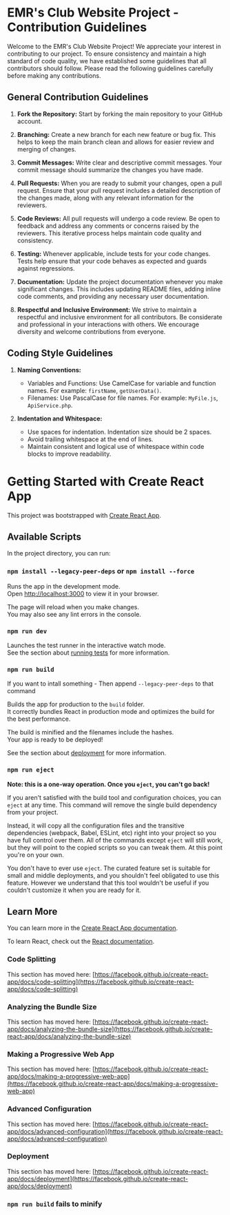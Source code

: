 # EMR's Club Website Project - Contribution Guidelines

Welcome to the EMR's Club Website Project! We appreciate your interest in contributing to our project. To ensure consistency and maintain a high standard of code quality, we have established some guidelines that all contributors should follow. Please read the following guidelines carefully before making any contributions.

## General Contribution Guidelines

1.  **Fork the Repository:** Start by forking the main repository to your GitHub account.
    
2.  **Branching:** Create a new branch for each new feature or bug fix. This helps to keep the main branch clean and allows for easier review and merging of changes.
    
3.  **Commit Messages:** Write clear and descriptive commit messages. Your commit message should summarize the changes you have made.
    
4.  **Pull Requests:** When you are ready to submit your changes, open a pull request. Ensure that your pull request includes a detailed description of the changes made, along with any relevant information for the reviewers.
    
5.  **Code Reviews:** All pull requests will undergo a code review. Be open to feedback and address any comments or concerns raised by the reviewers. This iterative process helps maintain code quality and consistency.
    
6.  **Testing:** Whenever applicable, include tests for your code changes. Tests help ensure that your code behaves as expected and guards against regressions.
    
7.  **Documentation:** Update the project documentation whenever you make significant changes. This includes updating README files, adding inline code comments, and providing any necessary user documentation.
    
8.  **Respectful and Inclusive Environment:** We strive to maintain a respectful and inclusive environment for all contributors. Be considerate and professional in your interactions with others. We encourage diversity and welcome contributions from everyone.
    

## Coding Style Guidelines

1.  **Naming Conventions:**
    
    -   Variables and Functions: Use CamelCase for variable and function names. For example: `firstName`, `getUserData()`.
    -   Filenames: Use PascalCase for file names. For example: `MyFile.js`, `ApiService.php`.
2.  **Indentation and Whitespace:**
    
    -   Use spaces for indentation. Indentation size should be 2 spaces.
    -   Avoid trailing whitespace at the end of lines.
    -   Maintain consistent and logical use of whitespace within code blocks to improve readability.

# Getting Started with Create React App

This project was bootstrapped with [Create React App](https://github.com/facebook/create-react-app).

## Available Scripts

In the project directory, you can run:

### ` npm install --legacy-peer-deps ` or ` npm install --force `

Runs the app in the development mode.\
Open [http://localhost:3000](http://localhost:3000) to view it in your browser.

The page will reload when you make changes.\
You may also see any lint errors in the console.

### `npm run dev`

Launches the test runner in the interactive watch mode.\
See the section about [running tests](https://facebook.github.io/create-react-app/docs/running-tests) for more information.

### `npm run build`

If you want to intall something - Then append  ` --legacy-peer-deps ` to that command 


Builds the app for production to the `build` folder.\
It correctly bundles React in production mode and optimizes the build for the best performance.

The build is minified and the filenames include the hashes.\
Your app is ready to be deployed!

See the section about [deployment](https://facebook.github.io/create-react-app/docs/deployment) for more information.

### `npm run eject`

**Note: this is a one-way operation. Once you `eject`, you can't go back!**

If you aren't satisfied with the build tool and configuration choices, you can `eject` at any time. This command will remove the single build dependency from your project.

Instead, it will copy all the configuration files and the transitive dependencies (webpack, Babel, ESLint, etc) right into your project so you have full control over them. All of the commands except `eject` will still work, but they will point to the copied scripts so you can tweak them. At this point you're on your own.

You don't have to ever use `eject`. The curated feature set is suitable for small and middle deployments, and you shouldn't feel obligated to use this feature. However we understand that this tool wouldn't be useful if you couldn't customize it when you are ready for it.

## Learn More

You can learn more in the [Create React App documentation](https://facebook.github.io/create-react-app/docs/getting-started).

To learn React, check out the [React documentation](https://reactjs.org/).

### Code Splitting

This section has moved here: [https://facebook.github.io/create-react-app/docs/code-splitting](https://facebook.github.io/create-react-app/docs/code-splitting)

### Analyzing the Bundle Size

This section has moved here: [https://facebook.github.io/create-react-app/docs/analyzing-the-bundle-size](https://facebook.github.io/create-react-app/docs/analyzing-the-bundle-size)

### Making a Progressive Web App

This section has moved here: [https://facebook.github.io/create-react-app/docs/making-a-progressive-web-app](https://facebook.github.io/create-react-app/docs/making-a-progressive-web-app)

### Advanced Configuration

This section has moved here: [https://facebook.github.io/create-react-app/docs/advanced-configuration](https://facebook.github.io/create-react-app/docs/advanced-configuration)

### Deployment

This section has moved here: [https://facebook.github.io/create-react-app/docs/deployment](https://facebook.github.io/create-react-app/docs/deployment)

### `npm run build` fails to minify

